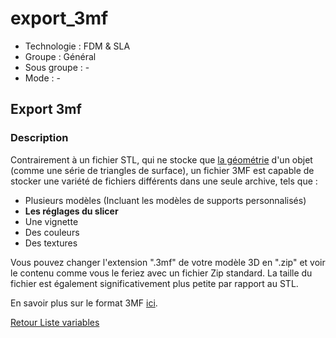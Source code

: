 # export_3mf

* Technologie : FDM & SLA
* Groupe : Général
* Sous groupe : -
* Mode : -

## Export 3mf

### Description

Contrairement à un fichier STL, qui ne stocke que [la géométrie](http://www.fabbers.com/tech/STL_Format) d'un objet (comme une série de triangles de surface), un fichier 3MF est capable de stocker une variété de fichiers différents dans une seule archive, tels que :

- Plusieurs modèles (Incluant les modèles de supports personnalisés)
- **Les réglages du slicer**
- Une vignette
- Des couleurs
- Des textures

Vous pouvez changer l'extension ".3mf" de votre modèle 3D en ".zip" et voir le contenu comme vous le feriez avec un fichier Zip standard. La taille du fichier est également significativement plus petite par rapport au STL.

En savoir plus sur le format 3MF [ici](https://3mf.io/).

[Retour Liste variables](variable_list.md)